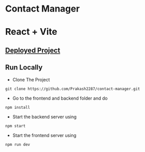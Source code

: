 # Contact Manager
# React + Vite

## [Deployed Project](https://contact-manager-tan.vercel.app/)
## Run Locally
- Clone The Project
```
git clone https://github.com/Prakash2287/contact-manager.git
```
- Go to the frontend and backend folder and do
```
npm install
```
- Start the backend server using 
```
npm start
```
- Start the frontend server using
```
npm run dev
```
